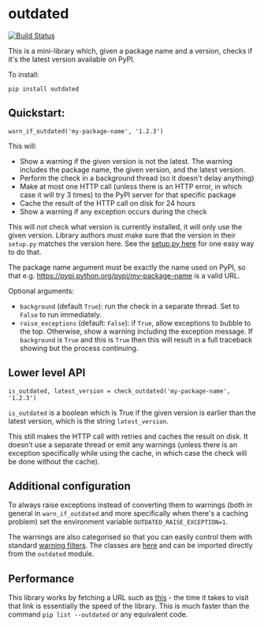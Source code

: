 # outdated

[![Build Status](https://travis-ci.org/alexmojaki/outdated.svg?branch=master)](https://travis-ci.org/alexmojaki/outdated)

This is a mini-library which, given a package name and a version, checks if it's the latest version available on PyPI.

To install:

    pip install outdated

## Quickstart:

    warn_if_outdated('my-package-name', '1.2.3')

This will:

- Show a warning if the given version is not the latest. The warning includes the package name, the given version, and the latest version.
- Perform the check in a background thread (so it doesn't delay anything)
- Make at most one HTTP call (unless there is an HTTP error, in which case it will try 3 times) to the PyPI server for that specific package
- Cache the result of the HTTP call on disk for 24 hours
- Show a warning if any exception occurs during the check

This will *not* check what version is currently installed, it will only use the given version. Library authors must make sure that the version in their `setup.py` matches the version here. See the [setup.py here](https://github.com/alexmojaki/outdated/blob/master/setup.py) for one easy way to do that.

The package name argument must be exactly the name used on PyPI, so that e.g. https://pypi.python.org/pypi/my-package-name is a valid URL.

Optional arguments:

- `background` (default `True`): run the check in a separate thread. Set to `False` to run immediately.
- `raise_exceptions` (default: `False`): if `True`, allow exceptions to bubble to the top. Otherwise, show a warning including the exception message. If `background` is `True` and this is `True` then this will result in a full traceback showing but the process continuing.

## Lower level API

    is_outdated, latest_version = check_outdated('my-package-name', '1.2.3')
    
`is_outdated` is a boolean which is True if the given version is earlier than the latest version, which is the string `latest_version`.

This still makes the HTTP call with retries and caches the result on disk. It doesn't use a separate thread or emit any warnings (unless there is an exception specifically while using the cache, in which case the check will be done without the cache).

## Additional configuration

To always raise exceptions instead of converting them to warnings (both in general in `warn_if_outdated` and more specifically when there's a caching problem) set the environment variable `OUTDATED_RAISE_EXCEPTION=1`.

The warnings are also categorised so that you can easily control them with standard [warning filters](https://docs.python.org/3/library/warnings.html#the-warnings-filter). The classes are [here](https://github.com/alexmojaki/outdated/blob/master/outdated/mywarnings.py) and can be imported directly from the `outdated` module.

## Performance

This library works by fetching a URL such as [this](https://pypi.python.org/pypi/requests/json) - the time it takes to visit that link is essentially the speed of the library. This is much faster than the command `pip list --outdated` or any equivalent code.
